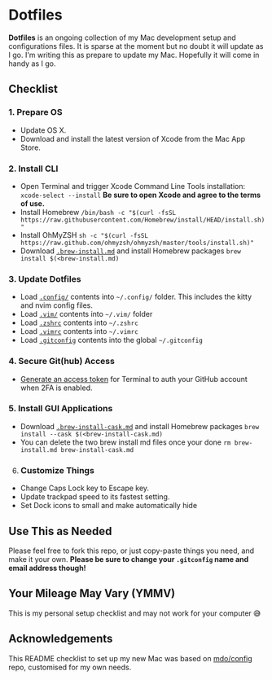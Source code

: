 # Dotfiles

**Dotfiles** is an ongoing collection of my Mac development setup and configurations files. It is sparse at the moment but no doubt it will update as I go. I'm writing this as prepare to update my Mac. Hopefully it will come in handy as I go.

## Checklist

### 1. Prepare OS

- Update OS X.
- Download and install the latest version of Xcode from the Mac App Store.

### 2. Install CLI

- Open Terminal and trigger Xcode Command Line Tools installation: `xcode-select --install`
    **Be sure to open Xcode and agree to the terms of use.**
- Install Homebrew `/bin/bash -c "$(curl -fsSL https://raw.githubusercontent.com/Homebrew/install/HEAD/install.sh)"`
- Install OhMyZSH `sh -c "$(curl -fsSL https://raw.github.com/ohmyzsh/ohmyzsh/master/tools/install.sh)"`
- Download [`.brew-install.md`](/brew-install.md) and install Homebrew packages `brew install $(<brew-install.md)`

### 3. Update Dotfiles

- Load [`.config/`](.config/) contents into `~/.config/` folder. This includes the kitty and nvim config files.
- Load [`.vim/`](/.vim/) contents into `~/.vim/` folder
- Load [`.zshrc`](/.zshrc) contents into `~/.zshrc`
- Load [`.vimrc`](/.vimrc) contents into `~/.vimrc`
- Load [`.gitconfig`](/.gitconfig) contents into the global `~/.gitconfig`

### 4. Secure Git(hub) Access

- [Generate an access token](https://help.github.com/articles/creating-an-access-token-for-command-line-use/) for Terminal to auth your GitHub account when 2FA is enabled.

### 5. Install GUI Applications

- Download [`.brew-install-cask.md`](/brew-install-cask.md) and install Homebrew packages `brew install --cask $(<brew-install-cask.md)`
- You can delete the two brew install md files once your done `rm brew-install.md brew-install-cask.md`

6. ### Customize Things

- Change Caps Lock key to Escape key.
- Update trackpad speed to its fastest setting.
- Set Dock icons to small and make automatically hide

## Use This as Needed

Please feel free to fork this repo, or just copy-paste things you need, and make it your own. **Please be sure to change your `.gitconfig` name and email address though!**

## Your Mileage May Vary (YMMV)

This is my personal setup checklist and may not work for your computer 😅

## Acknowledgements

This README checklist to set up my new Mac was based on [mdo/config](https://github.com/mdo/config) repo, customised for my own needs.